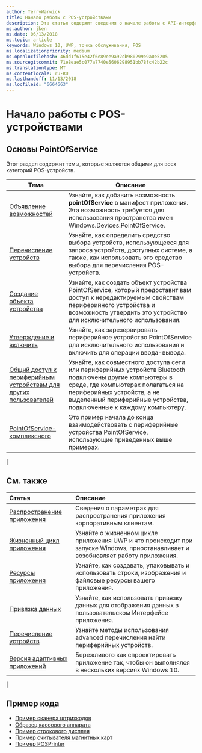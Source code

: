 ```yaml
---
author: TerryWarwick
title: Начало работы с POS-устройствами
description: Эта статья содержит сведения о начале работы с API-интерфейсами PointOfService для UWP.
ms.author: jken
ms.date: 06/13/2018
ms.topic: article
keywords: Windows 10, UWP, точка обслуживания, POS
ms.localizationpriority: medium
ms.openlocfilehash: 46dd1f615e42f6e89ee9a92cb980299e9a0e5205
ms.sourcegitcommit: 71e8eae5c077a7740e5606298951bb78fc42b22c
ms.translationtype: MT
ms.contentlocale: ru-RU
ms.lasthandoff: 11/13/2018
ms.locfileid: "6664663"
---
```

# <a name="getting-started-with-point-of-service"></a>Начало работы с POS-устройствами

## <a name="pointofservice-basics"></a>Основы PointOfService

Этот раздел содержит темы, которые являются общими для всех категорий POS-устройств.

|Тема |Описание |
|------|------------|
| [Объявление возможностей](pos-basics-capability.md)      | Узнайте, как добавить возможность **pointOfService** в манифест приложения.  Эта возможность требуется для использования пространства имен Windows.Devices.PointOfService.  |
| [Перечисление устройств](pos-basics-enumerating.md)        | Узнайте, как определить средство выбора устройств, использующееся для запроса устройств, доступных системе, а также, как использовать это средство выбора для перечисления POS-устройств.  |
| [Создание объекта устройства](pos-basics-deviceobject.md)  | Узнайте, как создать объект устройства PointOfService, который предоставит вам доступ к нередактируемым свойствам периферийного устройства и возможность утвердить это устройство для исключительного использования. |
| [Утверждение и включить ](pos-basics-claim.md)  | Узнайте, как зарезервировать периферийное устройство PointOfService для исключительного использования и включить для операции ввода-вывода.  |
| [Общий доступ к периферийным устройствам для других пользователей](pos-basics-sharing.md) | Узнайте, как совместного доступа сети или периферийных устройств Bluetooth подключены другие компьютеры в среде, где компьютерах полагаться на периферийных устройств, а не выделенный периферийные устройства, подключенные к каждому компьютеру.
| [PointOfService-комплексного](pos-get-started.md)  | Это пример начала до конца взаимодействовать с периферийные устройства PointOfService, использующие приведенных выше примерах. |
|

## <a name="see-also"></a>См. также

| Статья   | Описание |
|:--------|:------------|
| [Распространение приложения](../publish/distribute-lob-apps-to-enterprises.md) | Сведения о параметрах для распространения приложения корпоративным клиентам. |
| [Жизненный цикл приложения](../launch-resume/app-lifecycle.md) | Узнайте о жизненном цикле приложения UWP и что происходит при запуске Windows, приостанавливает и возобновляет работу приложения. |
| [Ресурсы приложения](../app-resources/index.md) | Узнайте, как создавать, упаковывать и использовать строки, изображения и файловые ресурсы вашего приложения. |
| [Привязка данных](../data-binding/index.md) | Узнайте, как использовать привязку данных для отображения данных в пользовательском Интерфейсе приложения. |
| [Перечисление устройств](enumerate-devices.md) | Узнайте методы использования advanced перечисления найти периферийных устройств.|
| [Версия адаптивных приложений](../debug-test-perf/version-adaptive-apps.md) | Бережливого как спроектировать приложение так, чтобы он выполнялся в нескольких версиях Windows 10.|
|


## <a name="sample-code"></a>Пример кода
+ [Пример сканера штрихкодов](https://github.com/Microsoft/Windows-universal-samples/tree/master/Samples/BarcodeScanner)
+ [Образец кассового аппарата]( https://github.com/Microsoft/Windows-universal-samples/tree/master/Samples/CashDrawer)
+ [Пример строкового дисплея](https://github.com/Microsoft/Windows-universal-samples/tree/master/Samples/LineDisplay)
+ [Пример считывателя магнитных карт](https://github.com/Microsoft/Windows-universal-samples/tree/master/Samples/MagneticStripeReader)
+ [Пример POSPrinter](https://github.com/Microsoft/Windows-universal-samples/tree/master/Samples/PosPrinter)

